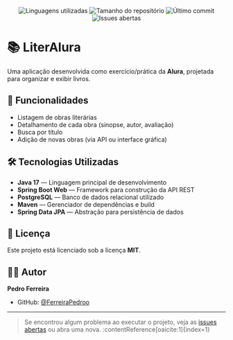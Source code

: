 <p align="center">
  <img src="https://img.shields.io/github/languages/count/FerreiraPedroo/LiterAlura" alt="Linguagens utilizadas" />
  <img src="https://img.shields.io/github/repo-size/FerreiraPedroo/LiterAlura" alt="Tamanho do repositório" />
  <img src="https://img.shields.io/github/last-commit/FerreiraPedroo/LiterAlura" alt="Último commit" />
  <img src="https://img.shields.io/github/issues/FerreiraPedroo/LiterAlura" alt="Issues abertas" />
</p>

# 📚 LiterAlura

Uma aplicação desenvolvida como exercício/prática da **Alura**, projetada para organizar e exibir livros.  

## 🧩 Funcionalidades

- Listagem de obras literárias
- Detalhamento de cada obra (sinopse, autor, avaliação)
- Busca por título
- Adição de novas obras (via API ou interface gráfica)

## 🛠️ Tecnologias Utilizadas

- **Java 17** — Linguagem principal de desenvolvimento
- **Spring Boot Web** — Framework para construção da API REST
- **PostgreSQL** — Banco de dados relacional utilizado
- **Maven** — Gerenciador de dependências e build
- **Spring Data JPA** — Abstração para persistência de dados

## 📝 Licença

Este projeto está licenciado sob a licença **MIT**.

## 🙋‍♂️ Autor

**Pedro Ferreira**  
- GitHub: [@FerreiraPedroo](https://github.com/FerreiraPedroo)  

---

> Se encontrou algum problema ao executar o projeto, veja as [issues abertas](https://github.com/FerreiraPedroo/LiterAlura/issues) ou abra uma nova. :contentReference[oaicite:1]{index=1}
